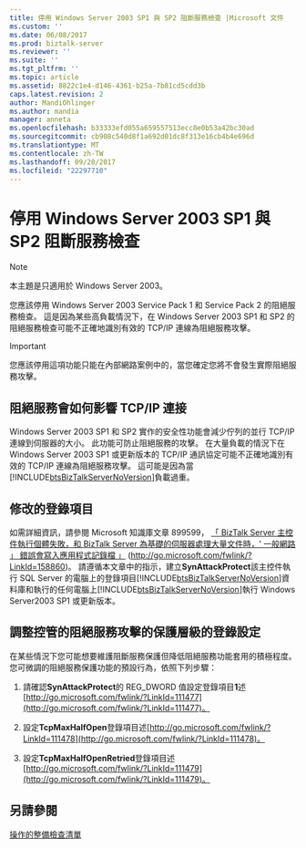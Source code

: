 ```yaml
---
title: 停用 Windows Server 2003 SP1 與 SP2 阻斷服務檢查 |Microsoft 文件
ms.custom: ''
ms.date: 06/08/2017
ms.prod: biztalk-server
ms.reviewer: ''
ms.suite: ''
ms.tgt_pltfrm: ''
ms.topic: article
ms.assetid: 8822c1e4-d146-4361-b25a-7b81cd5cdd3b
caps.latest.revision: 2
author: MandiOhlinger
ms.author: mandia
manager: anneta
ms.openlocfilehash: b33333efd055a659557513ecc8e0b53a42bc30ad
ms.sourcegitcommit: cb908c540d8f1a692d01dc8f313e16cb4b4e696d
ms.translationtype: MT
ms.contentlocale: zh-TW
ms.lasthandoff: 09/20/2017
ms.locfileid: "22297710"
---
```

# <a name="disabling-windows-server-2003-sp1-and-sp2-denial-of-service-checking"></a>停用 Windows Server 2003 SP1 與 SP2 阻斷服務檢查
> [!NOTE]  
>  本主題是只適用於 Windows Server 2003。  
  
 您應該停用 Windows Server 2003 Service Pack 1 和 Service Pack 2 的阻絕服務檢查。 這是因為某些高負載情況下，在 Windows Server 2003 SP1 和 SP2 的阻絕服務檢查可能不正確地識別有效的 TCP/IP 連線為阻絕服務攻擊。  
  
> [!IMPORTANT]  
>  您應該停用這項功能只能在內部網路案例中的，當您確定您將不會發生實際阻絕服務攻擊。  
  
## <a name="how-denial-of-service-can-affect-tcpip-connections"></a>阻絕服務會如何影響 TCP/IP 連接  
 Windows Server 2003 SP1 和 SP2 實作的安全性功能會減少佇列的並行 TCP/IP 連線到伺服器的大小。 此功能可防止阻絕服務的攻擊。 在大量負載的情況下在 Windows Server 2003 SP1 或更新版本的 TCP/IP 通訊協定可能不正確地識別有效的 TCP/IP 連線為阻絕服務攻擊。 這可能是因為當[!INCLUDE[btsBizTalkServerNoVersion](../includes/btsbiztalkservernoversion-md.md)]負載過重。  
  
## <a name="modifying-the-registry-entry"></a>修改的登錄項目  
 如需詳細資訊，請參閱 Microsoft 知識庫文章 899599， [「 BizTalk Server 主控件執行個體失敗，和 BizTalk Server 為基礎的伺服器處理大量文件時，' 一般網路 」 錯誤會寫入應用程式記錄檔 」](http://go.microsoft.com/fwlink/?LinkId=158860) (http://go.microsoft.com/fwlink/?LinkId=158860)。 請遵循本文章中的指示，建立**SynAttackProtect**該主控件執行 SQL Server 的電腦上的登錄項目[!INCLUDE[btsBizTalkServerNoVersion](../includes/btsbiztalkservernoversion-md.md)]資料庫和執行的任何電腦上[!INCLUDE[btsBizTalkServerNoVersion](../includes/btsbiztalkservernoversion-md.md)]執行 Windows Server2003 SP1 或更新版本。  
  
## <a name="tuning-registry-settings-that-govern-the-level-of-denial-of-service-attack-protection"></a>調整控管的阻絕服務攻擊的保護層級的登錄設定  
 在某些情況下您可能想要維護阻斷服務保護但降低阻絕服務功能套用的積極程度。 您可微調的阻絕服務保護功能的預設行為，依照下列步驟：  
  
1.  請確認**SynAttackProtect**的 REG_DWORD 值設定登錄項目**1**述[http://go.microsoft.com/fwlink/?LinkId=111477](http://go.microsoft.com/fwlink/?LinkId=111477)。  
  
2.  設定**TcpMaxHalfOpen**登錄項目述[http://go.microsoft.com/fwlink/?LinkId=111478](http://go.microsoft.com/fwlink/?LinkId=111478)。  
  
3.  設定**TcpMaxHalfOpenRetried**登錄項目述[http://go.microsoft.com/fwlink/?LinkId=111479](http://go.microsoft.com/fwlink/?LinkId=111479)。  
  
## <a name="see-also"></a>另請參閱  
 [操作的整備檢查清單](../technical-guides/operational-readiness-checklists.md)